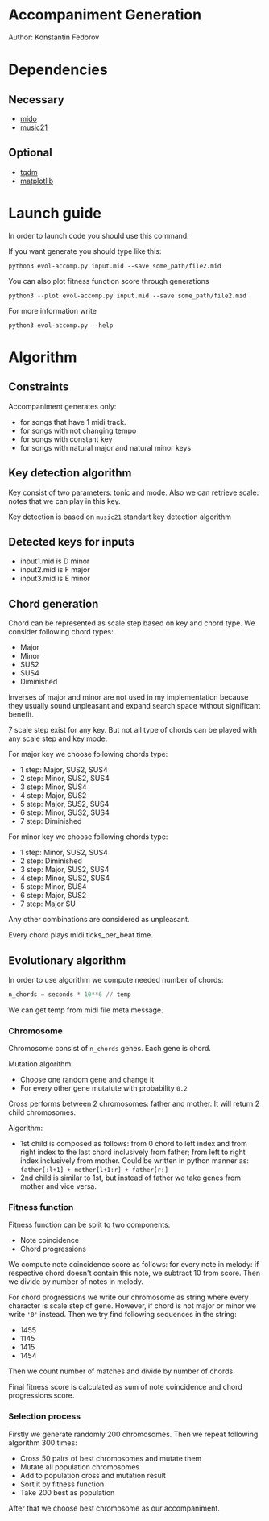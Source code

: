 # Accompaniment Generation
Author: Konstantin Fedorov

# Dependencies

## Necessary

- [mido](https://mido.readthedocs.io/en/latest/)
- [music21](https://github.com/cuthbertLab/music21)

## Optional

- [tqdm](https://github.com/tqdm/tqdm)
- [matplotlib](https://matplotlib.org)

# Launch guide
In order to launch code you should use this command:

If you want generate you should type like this:
```console
python3 evol-accomp.py input.mid --save some_path/file2.mid
```
You can also plot fitness function score through generations
```console
python3 --plot evol-accomp.py input.mid --save some_path/file2.mid
```
For more information write
```console
python3 evol-accomp.py --help
```
# Algorithm

## Constraints

Accompaniment generates only:
- for songs that have 1 midi track.
- for songs with not changing tempo
- for songs with constant key
- for songs with natural major and natural minor keys

## Key detection algorithm
Key consist of two parameters: tonic and mode.
Also we can retrieve scale: notes that we can play in this key.

Key detection is based on `music21` standart key detection algorithm

## Detected keys for inputs

- input1.mid is D minor
- input2.mid is F major
- input3.mid is E minor

## Chord generation
Chord can be represented as scale step based on key and chord type. We consider following chord types:
- Major
- Minor
- SUS2
- SUS4
- Diminished

Inverses of major and minor are not used in my implementation because they usually sound unpleasant and expand search space without significant benefit.

7 scale step exist for any key. But not all type of chords can be played with any scale step and key mode.

For major key we choose following chords type:

- 1 step: Major, SUS2, SUS4
- 2 step: Minor, SUS2, SUS4
- 3 step: Minor, SUS4
- 4 step: Major, SUS2
- 5 step: Major, SUS2, SUS4
- 6 step: Minor, SUS2, SUS4
- 7 step: Diminished

For minor key we choose following chords type:

- 1 step: Minor, SUS2, SUS4
- 2 step: Diminished
- 3 step: Major, SUS2, SUS4
- 4 step: Minor, SUS2, SUS4
- 5 step: Minor, SUS4
- 6 step: Major, SUS2
- 7 step: Major SU
  
Any other combinations are considered as unpleasant.

Every chord plays midi.ticks_per_beat time.

## Evolutionary algorithm

In order to use algorithm we compute needed number of chords:

```python
n_chords = seconds * 10**6 // temp
```
We can get temp from midi file meta message.

### Chromosome

Chromosome consist of `n_chords` genes. Each gene is chord. 

Mutation algorithm:
- Choose one random gene and change it
- For every other gene mutatute with probability `0.2`

Cross performs between 2 chromosomes: father and mother. It will return 2 child chromosomes. 

Algorithm:
- 1st child is composed as follows: from 0 chord to left index and from right index to the last chord inclusively from father; from left to right index inclusively from mother. Could be written in python manner as: `father[:l+1] + mother[l+1:r] + father[r:]`
- 2nd child is similar to 1st, but instead of father we take genes from mother and vice versa.

### Fitness function

Fitness function can be split to two components:
- Note coincidence 
- Chord progressions

We compute note coincidence score as follows: for every note in melody: if respective chord doesn't contain this note, we subtract 10 from score. Then we divide by number of notes in melody.

For chord progressions we write our chromosome as string where every character is scale step of gene. However, if chord is not major or minor we write `'0'` instead. Then we try find following sequences in the string:

- 1455
- 1145
- 1415
- 1454

Then we count number of matches and divide by number of chords.

Final fitness score is calculated as sum of note coincidence and chord progressions score.

### Selection process

Firstly we generate randomly 200 chromosomes. 
Then we repeat following algorithm 300 times:

- Cross 50 pairs of best chromosomes and mutate them
- Mutate all population chromosomes
- Add to population cross and mutation result
- Sort it by fitness function
- Take 200 best as population

After that we choose best chromosome as our accompaniment.
